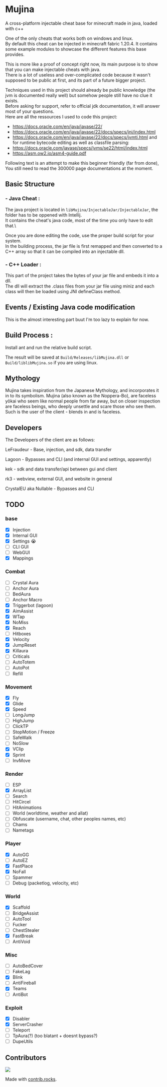 # Mujina
A cross-platform injectable cheat base for minecraft made in java, loaded with c++

One of the only cheats that works both on windows and linux.\
By default this cheat can be injected in minecraft fabric 1.20.4. It contains some example modules to showcase the different features this base provides.

This is more like a proof of concept right now, its main purpose is to show that you can make injectable cheats with java.\
There is a lot of useless and over-complicated code because it wasn't supposed to be public at first, and its part of a future bigger project.

Techniques used in this project should already be public knowledge (the jvm is documented really well) but somehow people still have no clue it exists.\
Before asking for support, refer to official jdk documentation, it will answer most of your questions.\
Here are all the ressources I used to code this project:
- https://docs.oracle.com/en/java/javase/22/
- https://docs.oracle.com/en/java/javase/22/docs/specs/jni/index.html
- https://docs.oracle.com/en/java/javase/22/docs/specs/jvmti.html
and for runtime bytecode editing as well as classfile parsing:
- https://docs.oracle.com/javase/specs/jvms/se22/html/index.html
- https://asm.ow2.io/asm4-guide.pdf


Following text is an attempt to make this beginner friendly (far from done),
You still need to read the 300000 page documentations at the moment.

## Basic Structure

### - Java Cheat :
The java project is located in `libMujina/InjectableJar/InjectableJar`, the folder has to be oppened with Intellij.\
It contains the cheat's java code, most of the time you only have to edit that.\

Once you are done editing the code, use the proper build script for your system.\
In the building process, the jar file is first remapped and then converted to a C++ array so that it can be compiled into an injectable dll.

### - C++ Loader :
This part of the project takes the bytes of your jar file and embeds it into a dll.\
The dll will extract the .class files from your jar file using miniz and
each class will then be loaded using JNI defineClass method.

## Events / Existing Java code modification
This is the almost interesting part buut I'm too lazy to explain for now.

## Build Process :

Install ant and run the relative build script.

The result will be saved at `Build/Releases/libMujina.dll` or `Build/liblibMujina.so` if you are using linux.

## Mythology
Mujina takes inspiration from the Japanese Mythology, and incorporates it in to its symbolism. Mujina (also known as the Noppera-Bo), are faceless yõkai who seem like normal people from far away, but on closer inspection are faceless beings, who deeply unsettle and scare those who see them. Such is the user of the client - blends in and is faceless. 
 
## Developers
The Developers of the client are as follows:

LeFraudeur - Base, injection, and sdk, data transfer

Lagoon - Bypasses and CLI (and internal GUI and settings, apparently)

kek - sdk and data transfer/api between gui and client

rk3 - webview, external GUI, and website in general

CrystalEU aka Nullable - Bypasses and CLI 


## TODO

### base
- [X] Injection
- [x] Internal GUI
- [x] Settings :sob:
- [ ] CLI GUI
- [ ] WebGUI
- [x] Mappings

### Combat 
- [ ] Crystal Aura
- [ ] Anchor Aura 
- [ ] BedAura
- [ ] Anchor Macro
- [x] Triggerbot (lagoon)
- [x] AimAssist
- [x] WTap
- [x] NoMiss
- [x] Reach
- [ ] Hitboxes
- [x] Velocity 
- [x] JumpReset
- [x] Killaura
- [ ] Criticals
- [ ] AutoTotem
- [ ] AutoPot
- [ ] Refill

### Movement
- [x] Fly
- [x] Glide
- [x] Speed
- [ ] LongJump
- [ ] HighJump
- [ ] ClickTP
- [ ] StopMotion / Freeze
- [ ] SafeWalk
- [ ] NoSlow
- [x] VClip
- [x] Sprint
- [ ] InvMove

### Render
- [ ] ESP
- [x] ArrayList
- [ ] Search
- [ ] HitCircel
- [ ] HitAnimations
- [ ] World (worldtime, weather and allat)
- [ ] Obfuscate (username, chat, other peoples names, etc)
- [ ] Chams
- [ ] Nametags

### Player
- [x] AutoGG
- [ ] AutoEZ
- [x] FastPlace
- [x] NoFall
- [ ] Spammer
- [ ] Debug (packetlog, velocity, etc)

### World
- [x] Scaffold
- [ ] BridgeAssist
- [ ] AutoTool
- [ ] Fucker
- [ ] ChestStealer
- [x] FastBreak
- [ ] AntiVoid

### Misc
- [ ] AutoBedCover
- [ ] FakeLag
- [x] Blink
- [ ] AntiFireball
- [x] Teams
- [ ] AntiBot

### Exploit
- [x] Disabler
- [x] ServerCrasher
- [ ] Teleport
- [ ] TpAura(?) (too blatant + doesnt bypass?)
- [ ] DupeUtils

## Contributors
<a href="https://github.com/Lefraudeur/Mujina-Public/graphs/contributors">
  <img src="https://contrib.rocks/image?repo=Lefraudeur/Mujina-Public" />
</a>

Made with [contrib.rocks](https://contrib.rocks).